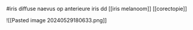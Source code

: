 #iris 
diffuse naevus op anterieure iris
dd [[iris melanoom]] 
[[corectopie]]

![[Pasted image 20240529180633.png]]